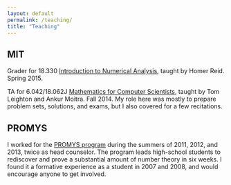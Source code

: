 ```yaml
---
layout: default
permalink: /teaching/
title: "Teaching"
---
```


## MIT

Grader for 18.330 [Introduction to Numerical Analysis](http://homerreid.dyndns.org/teaching/18.330/), taught by Homer Reid. Spring 2015.

TA for 6.042/18.062J [Mathematics for Computer Scientists](https://courses.csail.mit.edu/6.042/fall14/), taught by Tom Leighton and Ankur Moitra. Fall 2014. My role here was mostly to prepare problem sets, solutions, and exams, but I also covered for a few recitations.


## PROMYS
I worked for the [PROMYS program](http://www.promys.org/) during the summers of 2011, 2012, and 2013, twice as head counselor. The program leads high-school students to rediscover and prove a substantial amount of number theory in six weeks. I found it a formative experience as a student in 2007 and 2008, and would encourage anyone to get involved.



